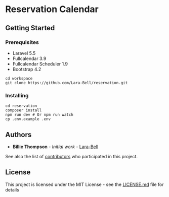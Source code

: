 # Reservation Calendar


## Getting Started


### Prerequisites

* Laravel 5.5
* Fullcalendar 3.9
* Fullcalendar Scheduler 1.9
* Bootstrap 4.2

```
cd workspace
git clone https://github.com/Lara-Bell/reservation.git
```

### Installing

```
cd reservation
composer install
npm run dev # Or npm run watch
cp .env.example .env
```

## Authors

* **Billie Thompson** - *Initial work* - [Lara-Bell](https://github.com/Lara-Bell)

See also the list of [contributors](https://github.com/Lara-Bell/reservation/contributors) who participated in this project.

## License

This project is licensed under the MIT License - see the [LICENSE.md](LICENSE.md) file for details
